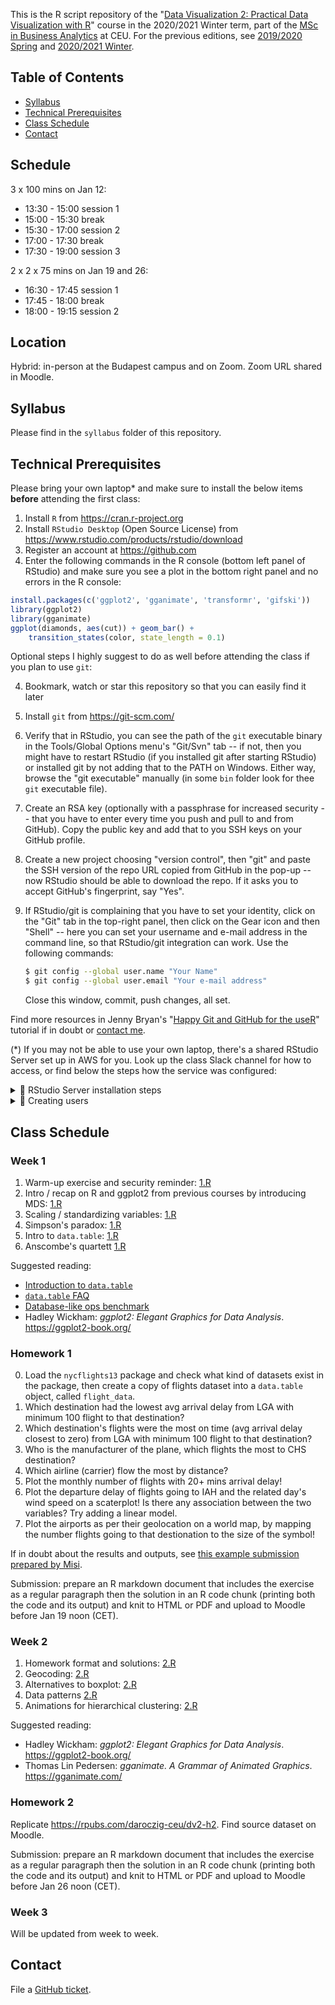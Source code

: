 This is the R script repository of the "[Data Visualization 2: Practical Data Visualization with R](https://courses.ceu.edu/courses/2020-2021/data-visualization-2-practical-data-visualization-r)" course in the 2020/2021 Winter term, part of the [MSc in Business Analytics](https://courses.ceu.edu/programs/ms/master-science-business-analytics) at CEU. For the previous editions, see [2019/2020 Spring](https://github.com/daroczig/CEU-DV2/tree/2019-2020) and [2020/2021 Winter](https://github.com/daroczig/CEU-DV2/tree/2020-2019).

## Table of Contents

* [Syllabus](https://github.com/daroczig/CEU-DV2#syllabus)
* [Technical Prerequisites](https://github.com/daroczig/CEU-DV2#technical-prerequisites)
* [Class Schedule](https://github.com/daroczig/CEU-DV2#class-schedule)
* [Contact](https://github.com/daroczig/CEU-DV2#contacts)

## Schedule

3 x 100 mins on Jan 12:

* 13:30 - 15:00 session 1
* 15:00 - 15:30 break
* 15:30 - 17:00 session 2
* 17:00 - 17:30 break
* 17:30 - 19:00 session 3

2 x 2 x 75 mins on Jan 19 and 26:

* 16:30 - 17:45 session 1
* 17:45 - 18:00 break
* 18:00 - 19:15 session 2

## Location

Hybrid: in-person at the Budapest campus and on Zoom. Zoom URL shared in Moodle.

## Syllabus

Please find in the `syllabus` folder of this repository.

## Technical Prerequisites

Please bring your own laptop* and make sure to install the below items **before** attending the first class:

1. Install `R` from https://cran.r-project.org
2. Install `RStudio Desktop` (Open Source License) from https://www.rstudio.com/products/rstudio/download
3. Register an account at https://github.com
4. Enter the following commands in the R console (bottom left panel of RStudio) and make sure you see a plot in the bottom right panel and no errors in the R console:

```r
install.packages(c('ggplot2', 'gganimate', 'transformr', 'gifski'))
library(ggplot2)
library(gganimate)
ggplot(diamonds, aes(cut)) + geom_bar() +
    transition_states(color, state_length = 0.1)
```

Optional steps I highly suggest to do as well before attending the class if you plan to use `git`:

4. Bookmark, watch or star this repository so that you can easily find it later
5. Install `git` from https://git-scm.com/
6. Verify that in RStudio, you can see the path of the `git` executable binary in the Tools/Global Options menu's "Git/Svn" tab -- if not, then you might have to restart RStudio (if you installed git after starting RStudio) or installed git by not adding that to the PATH on Windows. Either way, browse the "git executable" manually (in some `bin` folder look for thee `git` executable file).
7. Create an RSA key (optionally with a passphrase for increased security -- that you have to enter every time you push and pull to and from GitHub). Copy the public key and add that to you SSH keys on your GitHub profile.
8. Create a new project choosing "version control", then "git" and paste the SSH version of the repo URL copied from GitHub in the pop-up -- now RStudio should be able to download the repo. If it asks you to accept GitHub's fingerprint, say "Yes".
9. If RStudio/git is complaining that you have to set your identity, click on the "Git" tab in the top-right panel, then click on the Gear icon and then "Shell" -- here you can set your username and e-mail address in the command line, so that RStudio/git integration can work. Use the following commands:

    ```sh
    $ git config --global user.name "Your Name"
    $ git config --global user.email "Your e-mail address"
    ```
    Close this window, commit, push changes, all set.

Find more resources in Jenny Bryan's "[Happy Git and GitHub for the useR](http://happygitwithr.com/)" tutorial if in doubt or [contact me](#contact).

(*) If you may not be able to use your own laptop, there's a shared RStudio Server set up in AWS for you. Look up the class Slack channel for how to access, or find below the steps how the service was configured:

<details><summary>💪 RStudio Server installation steps</summary>

```
echo "deb https://cloud.r-project.org/bin/linux/ubuntu focal-cran40/" | sudo tee -a /etc/apt/sources.list.d/cran.list
wget -qO- https://cloud.r-project.org/bin/linux/ubuntu/marutter_pubkey.asc | sudo tee -a /etc/apt/trusted.gpg.d/cran_ubuntu_key.asc
sudo add-apt-repository ppa:c2d4u.team/c2d4u4.0+
sudo apt update && sudo apt upgrade
sudo apt install r-base gdebi-core r-cran-ggplot2 r-cran-gganimate
sudo apt install cargo libudunits2-dev libssl-dev libgdal-dev
wget https://download2.rstudio.org/server/bionic/amd64/rstudio-server-2021.09.2-382-amd64.deb
sudo gdebi rstudio-server-2021.09.2-382-amd64.deb
```

</details>

<details><summary>💪 Creating users</summary>

```r
secret <- 'something super secret'
users <- c('list', 'of', 'users')

library(logger)
library(glue)
for (user in users) {

  ## remove invalid character
  user <- sub('@.*', '', user)
  user <- sub('-', '_', user)
  user <- sub('.', '_', user, fixed = TRUE)
  user <- tolower(user)

  log_info('Creating {user}')
  system(glue("sudo adduser --disabled-password --quiet --gecos '' {user}"))

  log_info('Setting password for {user}')
  system(glue("echo '{user}:{secret}' | sudo chpasswd")) # note the single quotes + placement of sudo

  log_info('Adding {user} to sudo group')
  system(glue('sudo adduser {user} sudo'))

}
```

</details>

## Class Schedule

### Week 1

1. Warm-up exercise and security reminder: [1.R](1.R#L1)
2. Intro / recap on R and ggplot2 from previous courses by introducing MDS: [1.R](1.R#L52)
3. Scaling / standardizing variables: [1.R](1.R#L137)
4. Simpson's paradox: [1.R](1.R#L181)
5. Intro to `data.table`: [1.R](1.R#L238)
6. Anscombe's quartett [1.R](1.R#L339)

Suggested reading:

* [Introduction to `data.table`](https://rdatatable.gitlab.io/data.table/articles/datatable-intro.html)
* [`data.table` FAQ](https://rdatatable.gitlab.io/data.table/articles/datatable-faq.html)
* [Database-like ops benchmark](https://h2oai.github.io/db-benchmark/)
* Hadley Wickham: *ggplot2: Elegant Graphics for Data Analysis*. https://ggplot2-book.org/

### Homework 1

0. Load the `nycflights13` package and check what kind of datasets exist in the package, then create a copy of flights dataset into a `data.table` object, called `flight_data`.
1. Which destination had the lowest avg arrival delay from LGA with minimum 100 flight to that destination?
2. Which destination's flights were the most on time (avg arrival delay closest to zero) from LGA with minimum 100 flight to that destination?
3. Who is the manufacturer of the plane, which flights the most to CHS destination?
4. Which airline (carrier) flow the most by distance?
5. Plot the monthly number of flights with 20+ mins arrival delay!
6. Plot the departure delay of flights going to IAH and the related day's wind speed on a scaterplot! Is there any association between the two variables? Try adding a linear model.
7. Plot the airports as per their geolocation on a world map, by mapping the number flights going to that destionation to the size of the symbol!

If in doubt about the results and outputs, see [this example submission prepared by Misi](https://www.dropbox.com/s/36zifeh40m7jzza/dv2-homework2.html?dl=1).

Submission: prepare an R markdown document that includes the exercise as a regular paragraph then the solution in an R code chunk (printing both the code and its output) and knit to HTML or PDF and upload to Moodle before Jan 19 noon (CET).

### Week 2

1. Homework format and solutions: [2.R](2.R#L1)
2. Geocoding: [2.R](2.R#L44)
3. Alternatives to boxplot: [2.R](2.R#L88)
4. Data patterns [2.R](2.R#L129)
5. Animations for hierarchical clustering: [2.R](2.R#L140)

Suggested reading:

* Hadley Wickham: *ggplot2: Elegant Graphics for Data Analysis*. https://ggplot2-book.org/
* Thomas Lin Pedersen: *gganimate. A Grammar of Animated Graphics*. https://gganimate.com/

### Homework 2

Replicate https://rpubs.com/daroczig-ceu/dv2-h2. Find source dataset on Moodle.

Submission: prepare an R markdown document that includes the exercise as a regular paragraph then the solution in an R code chunk (printing both the code and its output) and knit to HTML or PDF and upload to Moodle before Jan 26 noon (CET).

### Week 3

Will be updated from week to week.

## Contact

File a [GitHub ticket](https://github.com/daroczig/CEU-DV2/issues).
